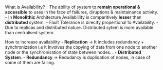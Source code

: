 What is Availability?
    - The ability of system to **remain operational & accessible** to uses in the face of failures, diruptions & maintainance activity.
    - In **Monolithic** Architecture Availablility is comparitively **lesser** than **distributed** system.
    - Fault Tolerance is direclty propertional to Availability.
    - Due to replicas and distributed nature. Distributed sytem is more available than centralised system.


How to increase availability
    - **Replication** -> It includes redundancy + synchronization i.e it Involves the copying of data from one node to another node or the synchronisation of state between nodes.
    .
    - **Distributed System**.
    - **Redundancy** -> Redudancy is duplication of nodes, in case of some of them are failing.
